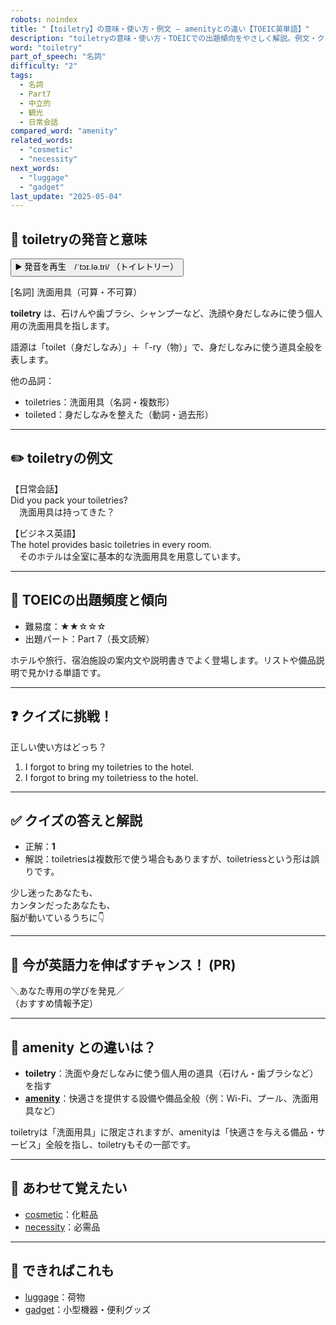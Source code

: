 ```yaml
---
robots: noindex
title: "【toiletry】の意味・使い方・例文 ― amenityとの違い【TOEIC英単語】"
description: "toiletryの意味・使い方・TOEICでの出題傾向をやさしく解説。例文・クイズ付きでamenityとの違いもわかりやすく学べます。"
word: "toiletry"
part_of_speech: "名詞"
difficulty: "2"
tags:
  - 名詞
  - Part7
  - 中立的
  - 観光
  - 日常会話
compared_word: "amenity"
related_words:
  - "cosmetic"
  - "necessity"
next_words:
  - "luggage"
  - "gadget"
last_update: "2025-05-04"
---
```


## 🔰 toiletryの発音と意味

<button class="play-audio" onclick="playTTS('toiletry')">
  <span class="play-audio-main">
    ▶️ 発音を再生　/ˈtɔɪ.lə.tri/
  </span>
  <span class="play-audio-sub">
    （トイレトリー）
  </span>
</button>

[名詞] 洗面用具（可算・不可算）

**toiletry** は、石けんや歯ブラシ、シャンプーなど、洗顔や身だしなみに使う個人用の洗面用具を指します。

語源は「toilet（身だしなみ）」＋「-ry（物）」で、身だしなみに使う道具全般を表します。

他の品詞：  
- toiletries：洗面用具（名詞・複数形）
- toileted：身だしなみを整えた（動詞・過去形）

---

## ✏️ toiletryの例文

【日常会話】  
Did you pack your toiletries?  
　洗面用具は持ってきた？

【ビジネス英語】  
The hotel provides basic toiletries in every room.  
　そのホテルは全室に基本的な洗面用具を用意しています。

---

## 🎯 TOEICの出題頻度と傾向

- 難易度：★★☆☆☆
- 出題パート：Part 7（長文読解）

ホテルや旅行、宿泊施設の案内文や説明書きでよく登場します。リストや備品説明で見かける単語です。

---

## ❓ クイズに挑戦！

正しい使い方はどっち？

1. I forgot to bring my toiletries to the hotel.  
2. I forgot to bring my toiletriess to the hotel.

---

## ✅ クイズの答えと解説

- 正解：**1**
- 解説：toiletriesは複数形で使う場合もありますが、toiletriessという形は誤りです。

少し迷ったあなたも、  
カンタンだったあなたも、  
脳が動いているうちに👇️

---

## 🚀 今が英語力を伸ばすチャンス！ (PR)

<div class="info-center">
＼あなた専用の学びを発見／<br>  
（おすすめ情報予定）
</div>

---

## 🤔  amenity との違いは？

- **toiletry**：洗面や身だしなみに使う個人用の道具（石けん・歯ブラシなど）を指す
- **[amenity](/word/amenity/)**：快適さを提供する設備や備品全般（例：Wi-Fi、プール、洗面用具など）

toiletryは「洗面用具」に限定されますが、amenityは「快適さを与える備品・サービス」全般を指し、toiletryもその一部です。

---

## 🧩 あわせて覚えたい

- [cosmetic](/word/cosmetic/)：化粧品
- [necessity](/word/necessity/)：必需品

---

## 📖 できればこれも

- [luggage](/word/luggage/)：荷物
- [gadget](/word/gadget/)：小型機器・便利グッズ

<!-- cvid: aid42_bid22 -->
